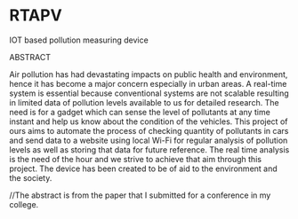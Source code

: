 # RTAPV
IOT based pollution measuring device

ABSTRACT

Air pollution has had devastating impacts on public health and environment, hence it has become a major concern especially in urban areas. A real-time system is essential because conventional systems are not scalable resulting in limited data of pollution levels available to us for detailed research. The need is for a gadget which can sense the level of pollutants at any time instant and help us know about the condition of the vehicles. This project of ours aims to automate the process of checking quantity of pollutants in cars and send data to a website using local Wi-Fi for regular analysis of pollution levels as well as storing that data for future reference. The real time analysis is the need of the hour and we strive to achieve that aim through this project. The device has been created to be of aid to the environment and the society.

//The abstract is from the paper that I submitted for a conference in my college.
